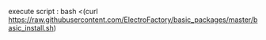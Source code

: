 execute script : 
bash <(curl https://raw.githubusercontent.com/ElectroFactory/basic_packages/master/basic_install.sh)
